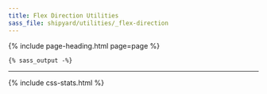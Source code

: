```yaml
---
title: Flex Direction Utilities
sass_file: shipyard/utilities/_flex-direction
---
```


{% include page-heading.html page=page %}

```css
{% sass_output -%}
```

---

{% include css-stats.html %}
